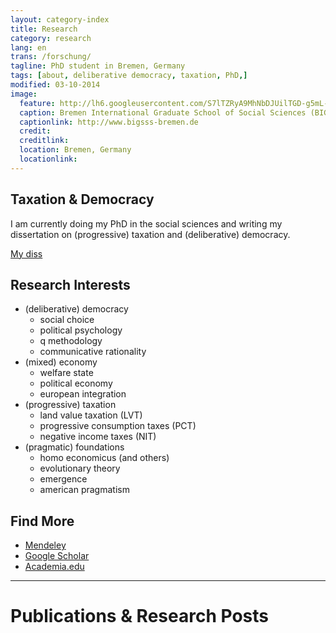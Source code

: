 ```yaml
---
layout: category-index
title: Research
category: research
lang: en
trans: /forschung/
tagline: PhD student in Bremen, Germany
tags: [about, deliberative democracy, taxation, PhD,]
modified: 03-10-2014
image:
  feature: http://lh6.googleusercontent.com/S7lTZRyA9MhNbDJUilTGD-g5mL-btR5tqcP_0FWDQaSv=w884-h206-no
  caption: Bremen International Graduate School of Social Sciences (BIGSSS)
  captionlink: http://www.bigsss-bremen.de
  credit:
  creditlink:
  location: Bremen, Germany
  locationlink:
---
```


## Taxation & Democracy

I am currently doing my PhD in the social sciences and writing my dissertation on (progressive) taxation and (deliberative) democracy.

<div markdown="0"><a href="/tax-democracy/" class="btn">My diss</a></div>


## Research Interests

- (deliberative) democracy
    - social choice
    - political psychology
    - q methodology
    - communicative rationality
- (mixed) economy
    + welfare state
    + political economy
    + european integration
- (progressive) taxation
    + land value taxation (LVT)
    + progressive consumption taxes (PCT)
    + negative income taxes (NIT)
- (pragmatic) foundations
    + homo economicus (and others)
    + evolutionary theory
    + emergence
    + american pragmatism


## Find More

- <div markdown="0"><a href="http://www.mendeley.com/profiles/maximilian-held/" class="btn">Mendeley</a></div>
- <div markdown="0"><a href="http://scholar.google.de/citations?user=rcj8VxYAAAAJ" class="btn">Google Scholar</a></div>
- <div markdown="0"><a href="https://jacobs-university.academia.edu/MaximilianHeld" class="btn">Academia.edu</a></div>

----------


# Publications & Research Posts